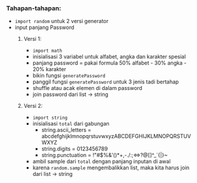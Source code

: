 ### Tahapan-tahapan:
- `import random` untuk 2 versi generator
- input panjang Password
    1. Versi 1:
        - `import math`
        - inisialisasi 3 variabel untuk alfabet, angka dan karakter spesial
        - panjang password = pakai formula 50% alfabet - 30% angka - 20% karakter 
        - bikin fungsi `generatePassword`
        - panggil fungsi `generatePassword` untuk 3 jenis tadi bertahap
        - shuffle atau acak elemen di dalam password
        - join password dari list -> string
    
    2. Versi 2:
        - `import string`
        - inisialisasi `total` dari gabungan
            * string.ascii_letters = abcdefghijklmnopqrstuvwxyzABCDEFGHIJKLMNOPQRSTUVWXYZ
            * string.digits = 0123456789
            * string.punctuation = !"#$%&'()*+,-./:;<=>?@[\]^_`{|}~
        - ambil sample dari `total` dengan panjang inputan di awal
        - karena `random.sample` mengembalikkan list, maka kita harus join dari list -> string
